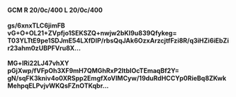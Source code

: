 #### GCM R 20/0c/400 L 20/0c/400
**gs/6xnxTLC6jimFB**<br/>**vG+O+OL21+ZVpfjo1SEKSZQ+nwjw2bKI9u839Qfykeg=**<br/>**T03YLTtE9pe1SDJmE54LXfDIP/rbsQqJAk6OzxArzcjtfFzi8R/q3iHZi6iEbZir23ahm0zUBPFVru8X...**<br/><br/>
**MG+lRi22LJ47vhXY**<br/>**pGjXwp/fVFpOh3XF9mH7QMGhRxP2ltbIOcTEmaqBf2Y=**<br/>**gN/sqFK3kniv4o0XRSpp2EmgfXoVIMCyw/19duRdHCCYp0RieBq8ZKwkMehpqELPvjvWKQsFZnOTKqbr...**